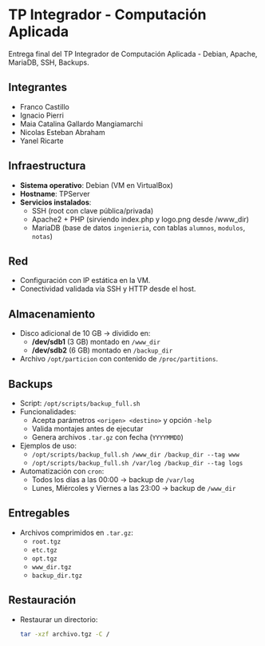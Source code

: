 # TP Integrador - Computación Aplicada
Entrega final del TP Integrador de Computación Aplicada - Debian, Apache, MariaDB, SSH, Backups.

## Integrantes
- Franco Castillo  
- Ignacio Pierri  
- Maia Catalina Gallardo Mangiamarchi  
- Nicolas Esteban Abraham  
- Yanel Ricarte  

## Infraestructura
- **Sistema operativo**: Debian (VM en VirtualBox)  
- **Hostname**: TPServer  
- **Servicios instalados**:  
  - SSH (root con clave pública/privada)  
  - Apache2 + PHP (sirviendo index.php y logo.png desde /www_dir)  
  - MariaDB (base de datos `ingenieria`, con tablas `alumnos`, `modulos`, `notas`)  

## Red
- Configuración con IP estática en la VM.  
- Conectividad validada vía SSH y HTTP desde el host.  

## Almacenamiento
- Disco adicional de 10 GB → dividido en:  
  - **/dev/sdb1** (3 GB) montado en `/www_dir`  
  - **/dev/sdb2** (6 GB) montado en `/backup_dir`  
- Archivo `/opt/particion` con contenido de `/proc/partitions`.  

## Backups
- Script: `/opt/scripts/backup_full.sh`  
- Funcionalidades:  
  - Acepta parámetros `<origen> <destino>` y opción `-help`  
  - Valida montajes antes de ejecutar  
  - Genera archivos `.tar.gz` con fecha (`YYYYMMDD`)  
- Ejemplos de uso:  
  - `/opt/scripts/backup_full.sh /www_dir /backup_dir --tag www`  
  - `/opt/scripts/backup_full.sh /var/log /backup_dir --tag logs`  
- Automatización con `cron`:  
  - Todos los días a las 00:00 → backup de `/var/log`  
  - Lunes, Miércoles y Viernes a las 23:00 → backup de `/www_dir`  

## Entregables
- Archivos comprimidos en `.tar.gz`:  
  - `root.tgz`  
  - `etc.tgz`  
  - `opt.tgz`  
  - `www_dir.tgz`  
  - `backup_dir.tgz`  

## Restauración
- Restaurar un directorio:  
  ```bash
  tar -xzf archivo.tgz -C /

